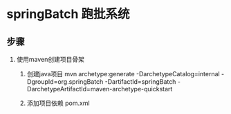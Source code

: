 # springBatch 跑批系统

## 步骤

1. 使用maven创建项目骨架
    1. 创建java项目
	mvn archetype:generate -DarchetypeCatalog=internal -DgroupId=org.springBatch -DartifactId=springBatch -DarchetypeArtifactId=maven-archetype-quickstart
	
    2. 添加项目依赖 pom.xml
	